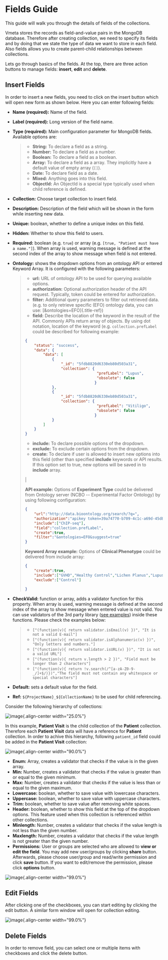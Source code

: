 # Fields Guide

This guide will walk you through the details of fields of the
collections.

Vmeta stores the records as field-and-value pairs in the MongoDB
database. Therefore after creating collection, we need to specify its
fields and by doing that we state the type of data we want to store in
each field. Also fields allows you to create parent-child relationships
between collections.

Lets go through basics of the fields. At the top, there are three action
buttons to manage fields: **insert**, **edit** and **delete**.

## Insert Fields

In order to insert a new fields, you need to click on the insert button
which will open new form as shown below. Here you can enter following
fields:

-   **Name (required):** Name of the field.

-   **Label (required):** Long version of the field name.

-   **Type (required):** Main configuration parameter for MongoDB
    fields. Available options are:

    > -   **String:** To declare a field as a string.
    > -   **Number:** To declare a field as a number.
    > -   **Boolean:** To declare a field as a boolean.
    > -   **Array:** To declare a field as a array. They implicitly have
    >     a default value of empty array (`[]`).
    > -   **Date:** To declare field as a date.
    > -   **Mixed:** Anything goes into this field.
    > -   **ObjectId:** An ObjectId is a special type typically used
    >     when child reference is defined.

-   **Collection:** Choose target collection to insert field.

-   **Description:** Description of the field which will be shown in the
    form while inserting new data.

-   **Unique:** boolean, whether to define a unique index on this field.

-   **Hidden:** Whether to show this field to users.

-   **Required:** boolean (e.g. `true`) or array (e.g.
    `[true, "Patient must have a name."]`). When array is used, warning
    message is defined at the second index of the array to show message
    when field is not entered.

-   **Ontology:** shows the dropdown options from an ontology API or
    entered Keyword Array. It is configured with the following
    parameters:

    > -   **url:** URL of ontology API to be used for querying available
    >     options.
    > -   **authorization:** Optional authorization header of the API
    >     request. Typically, token could be entered for authorization.
    > -   **filter:** Additional query parameters to filter out
    >     retrieved data. (e.g. to only retrieve specific (EFO) ontology
    >     data, you can use: [&ontologies=EFO]{.title-ref})
    > -   **field:** Describe the location of the keyword in the result
    >     of the API. Commonly APIs return array of objects. By using
    >     dot notation, location of the keyword (e.g.
    >     `collection.prefLabel` could be described for following
    >     example:
    >
    > ``` json
    > {
    >     "status": "success",
    >     "data": {
    >         "data": [
    >             {
    >                 "_id": "5fdb8820d6330eb80d503a31",
    >                 "collection": {
    >                                 "prefLabel": "Lupus",
    >                                 "obsolete": false
    >                                }
    >             },
    >             {
    >                 "_id": "5fdb8820d6330eb80d503a31",
    >                 "collection": {
    >                                 "prefLabel": "Vitiligo",
    >                                 "obsolete": false
    >                                }
    >             }
    >         ]
    >     }
    > }
    > ```
    >
    > -   **include:** To declare possible options of the dropdown.
    > -   **exclude:** To exclude certain options from the dropdown.
    > -   **create:** To declare if user is allowed to insert new
    >     options into this field (other than specified **include**
    >     keywords or API results. If this option set to true, new
    >     options will be saved in to **include** array.
    >
    > | 
    >
    > **API example:** Options of **Experiment Type** could be delivered
    > from Ontology server (NCBO -- Experimental Factor Ontology) by
    > using following configuration:
    >
    > ``` json
    > {
    >     "url":"http://data.bioontology.org/search/?q=",
    >     "authorization":"apikey token=39a74770-b709-4c1c-a69d-45d8e117e87a",
    >     "include":["ChIP-seq"],
    >     "field":"collection.prefLabel",
    >     "create":true,
    >     "filter":"&ontologies=EFO&suggest=true"
    > }
    > ```
    >
    > **Keyword Array example:** Options of **Clinical Phenotype** could
    > be delivered from include array:
    >
    > ``` json
    > {   
    >     "create":true,
    >     "include":["GVHD","Healthy Control","Lichen Planus","Lupus","Vitiligo"],
    >     "exclude":["Control"]
    >
    > }
    > ```

-   **CheckValid:** function or array, adds a validator function for
    this property. When array is used, warning message is defined at the
    second index of the array to show message when entered value is not
    valid. You can use validators of the 3rd party library ([see
    examples](https://www.npmjs.com/package/validator)) inside these
    functions. Please check the examples below:

    > -   `["(function(v){ return validator.isEmail(v) })", "It is not a valid E-mail"]`
    > -   `["(function(v){ return validator.isAlphanumeric(v) })", "Only letters and numbers."]`
    > -   `["(function(v){ return validator.isURL(v) })", "It is not a valid URL"]`
    > -   `["(function(v){ return v.length > 2 })", "Field must be longer than 2 characters"]`
    > -   `["(function(v){ return !v.search(/^[a-zA-Z0-9-_/]+$/)})","The field must not contain any whitespace or special characters"]`

-   **Default:** sets a default value for the field.

-   **Ref:** `${ProjectName}_${CollectionName}` to be used for child
    referencing.

Consider the following hierarchy of collections:

![image](../images/fields_reference.png){.align-center width="25.0%"}

In this example, **Patient Visit** is the child collection of the
**Patient** collection. Therefore each **Patient Visit** data will have
a reference for **Patient** collection. In order to achive this
hierarchy, following `patient_id` field could be added in the **Patient
Visit** collection:

![image](../images/fields_reference_example.png){.align-center
width="90.0%"}

-   **Enum:** Array, creates a validator that checks if the value is in
    the given array.
-   **Min:** Number, creates a validator that checks if the value is
    greater than or equal to the given minimum.
-   **Max:** Number, creates a validator that checks if the value is
    less than or equal to the given maximum.
-   **Lowercase:** boolean, whether to save value with lowercase
    characters.
-   **Uppercase:** boolean, whether to save value with uppercase
    characters.
-   **Trim:** boolean, whether to save value after removing white
    spaces.
-   **Header:** boolean, whether to show this field at the top of the
    dropdown options. This feature used when this collection is
    referenced within other collections.
-   **Minlength:** Number, creates a validator that checks if the value
    length is not less than the given number.
-   **Maxlength:** Number, creates a validator that checks if the value
    length is not greater than the given number.
-   **Permissions:** User or groups are selected who are allowed to
    **view or edit the field**. You may add new user/groups by clicking
    **share** button. Afterwards, please choose user/group and
    read/write permission and click **save** button. If you want to
    edit/remove the permission, please click **options** button.

![image](../images/fields_insert.png){.align-center width="99.0%"}

## Edit Fields

After clicking one of the checkboxes, you can start editing by clicking
the edit button. A similar form window will open for collection editing.

![image](../images/fields_edit.png){.align-center width="99.0%"}

## Delete Fields

In order to remove field, you can select one or multiple items with
checkboxes and click the delete button.
